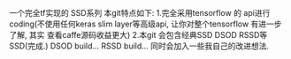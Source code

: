 一个完全tf实现的 SSD系列
本git特点如下:
1.完全采用tensorflow 的 api进行coding(不使用任何keras slim layer等高级api, 让你对整个tensorflow 有进一步了解, 其实 查看caffe源码收益更大)
2.本git 会包含经典SSD DSOD RSSD等
SSD(完成.)
DSOD build...
RSSD build...
同时会加入一些我自己的改进想法.

